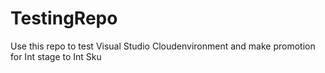 # TestingRepo
Use this repo to test Visual Studio Cloudenvironment and make promotion for Int stage to Int Sku
